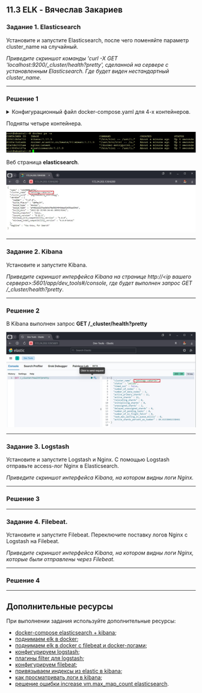 ## 11.3 ELK - Вячеслав Закариев

### Задание 1. Elasticsearch 

Установите и запустите Elasticsearch, после чего поменяйте параметр cluster_name на случайный. 

*Приведите скриншот команды 'curl -X GET 'localhost:9200/_cluster/health?pretty', сделанной на сервере с установленным Elasticsearch. Где будет виден нестандартный cluster_name*.

---

### Решение 1

<details>
   <summary> Конфигурационный файл docker-compose.yaml для 4-х контейнеров. </summary>

```
version: '3.7'

services:
  # Elasticsearch Docker Images: https://www.docker.elastic.co/
  elasticsearch:
    image: elasticsearch:7.17.9
    container_name: elasticsearch
    environment:
      - xpack.security.enabled=false
      - discovery.type=single-node
    ulimits:
      memlock:
        soft: -1
        hard: -1
      nofile:
        soft: 65536
        hard: 65536
    cap_add:
      - IPC_LOCK
    volumes:
      - elasticsearch-data:/usr/share/elasticsearch/data
    ports:
      - 9200:9200
      - 9300:9300

  kibana:
    container_name: kibana
    image: kibana:7.17.9
    environment:
      - ELASTICSEARCH_HOSTS=http://elasticsearch:9200
    ports:
      - 5601:5601
    depends_on:
      - elasticsearch

  filebeat:
    image: docker.elastic.co/beats/filebeat:7.17.9
    command: --strict.perms=false
    user: root
    volumes:
      - /root/projects/filebeat.yml:/usr/share/filebeat/filebeat.yml:ro
      - /var/lib/docker:/var/lib/docker:ro
      - /var/run/docker.sock:/var/run/docker.sock

  nginx:
    image: nginx:latest
    ports:
      - "80:80"
    volumes:
      - /var/www/html:/usr/share/nginx/html
    restart: always

volumes:
  elasticsearch-data:
    driver: local

```
</details>

Подняты четыре контейнера.

![docker](https://github.com/SlavaZakariev/netology/blob/a324eda2228c130c94fc2c714997cf157b98bd05/ds-ts/elk/resources/ELK_1.1.jpg)


Веб страница **elasticsearch**.

![docker](https://github.com/SlavaZakariev/netology/blob/a324eda2228c130c94fc2c714997cf157b98bd05/ds-ts/elk/resources/ELK_1.2.jpg)

---

### Задание 2. Kibana

Установите и запустите Kibana.

*Приведите скриншот интерфейса Kibana на странице http://<ip вашего сервера>:5601/app/dev_tools#/console, где будет выполнен запрос GET /_cluster/health?pretty*.

---

### Решение 2

В Kibana выполнен запрос **GET /_cluster/health?pretty**

![docker](https://github.com/SlavaZakariev/netology/blob/a324eda2228c130c94fc2c714997cf157b98bd05/ds-ts/elk/resources/ELK_1.3.jpg)

---

### Задание 3. Logstash

Установите и запустите Logstash и Nginx. С помощью Logstash отправьте access-лог Nginx в Elasticsearch. 

*Приведите скриншот интерфейса Kibana, на котором видны логи Nginx.*

---

### Решение 3

---

### Задание 4. Filebeat. 

Установите и запустите Filebeat. Переключите поставку логов Nginx с Logstash на Filebeat. 

*Приведите скриншот интерфейса Kibana, на котором видны логи Nginx, которые были отправлены через Filebeat.*

---

### Решение 4

---

## Дополнительные ресурсы

При выполнении задания используйте дополнительные ресурсы:
- [docker-compose elasticsearch + kibana](https://github.com/netology-code/sdb-homeworks/blob/main/11-03/docker-compose.yaml);
- [поднимаем elk в docker](https://www.elastic.co/guide/en/elasticsearch/reference/7.17/docker.html);
- [поднимаем elk в docker с filebeat и docker-логами](https://www.sarulabs.com/post/5/2019-08-12/sending-docker-logs-to-elasticsearch-and-kibana-with-filebeat.html);
- [конфигурируем logstash](https://www.elastic.co/guide/en/logstash/7.17/configuration.html);
- [плагины filter для logstash](https://www.elastic.co/guide/en/logstash/current/filter-plugins.html);
- [конфигурируем filebeat](https://www.elastic.co/guide/en/beats/libbeat/5.3/config-file-format.html);
- [привязываем индексы из elastic в kibana](https://www.elastic.co/guide/en/kibana/7.17/index-patterns.html);
- [как просматривать логи в kibana](https://www.elastic.co/guide/en/kibana/current/discover.html);
- [решение ошибки increase vm.max_map_count elasticsearch](https://stackoverflow.com/questions/42889241/how-to-increase-vm-max-map-count).
